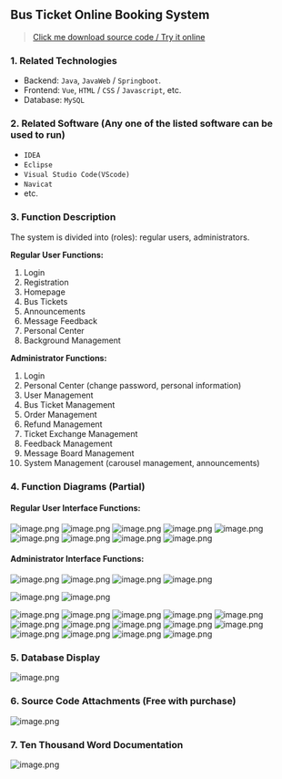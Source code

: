 ## Bus Ticket Online Booking System

> [Click me download source code / Try it online](https://www.devquizdone.online/detail/37d43a55edc349b5a99a28dce2dc9964/ghb20250917) 

### 1. Related Technologies
- Backend: `Java`, `JavaWeb` / `Springboot`.
- Frontend: `Vue`, `HTML` / `CSS` / `Javascript`, etc.
- Database: `MySQL`

### 2. Related Software (Any one of the listed software can be used to run)
- `IDEA`
- `Eclipse`
- `Visual Studio Code(VScode)`
- `Navicat`
- etc.

### 3. Function Description
The system is divided into (roles): regular users, administrators.

**Regular User Functions:**
1. Login
2. Registration
3. Homepage
4. Bus Tickets
5. Announcements
6. Message Feedback
7. Personal Center
8. Background Management


**Administrator Functions:**
1. Login
2. Personal Center (change password, personal information)
3. User Management
4. Bus Ticket Management
5. Order Management
6. Refund Management
7. Ticket Exchange Management
8. Feedback Management
9. Message Board Management
10. System Management (carousel management, announcements)

### 4. Function Diagrams (Partial)

#### Regular User Interface Functions:
![image.png](https://store.ptcc9.top/notmaker/user_upload/ae6ec43fc66749518e7171ae10209a44/2025-02-20%2012:41:20_image.png)
![image.png](https://store.ptcc9.top/notmaker/user_upload/ae6ec43fc66749518e7171ae10209a44/2025-02-20%2012:41:35_image.png)
![image.png](https://store.ptcc9.top/notmaker/user_upload/ae6ec43fc66749518e7171ae10209a44/2025-02-20%2012:41:47_image.png)
![image.png](https://store.ptcc9.top/notmaker/user_upload/ae6ec43fc66749518e7171ae10209a44/2025-02-20%2012:41:55_image.png)
![image.png](https://store.ptcc9.top/notmaker/user_upload/ae6ec43fc66749518e7171ae10209a44/2025-02-20%2012:42:08_image.png)
![image.png](https://store.ptcc9.top/notmaker/user_upload/ae6ec43fc66749518e7171ae10209a44/2025-02-20%2012:42:19_image.png)
![image.png](https://store.ptcc9.top/notmaker/user_upload/ae6ec43fc66749518e7171ae10209a44/2025-02-20%2012:42:27_image.png)
![image.png](https://store.ptcc9.top/notmaker/user_upload/ae6ec43fc66749518e7171ae10209a44/2025-02-20%2012:42:39_image.png)
![image.png](https://store.ptcc9.top/notmaker/user_upload/ae6ec43fc66749518e7171ae10209a44/2025-02-20%2012:42:45_image.png)
#### Administrator Interface Functions:
![image.png](https://store.ptcc9.top/notmaker/user_upload/ae6ec43fc66749518e7171ae10209a44/2025-02-20%2012:43:04_image.png)
![image.png](https://store.ptcc9.top/notmaker/user_upload/ae6ec43fc66749518e7171ae10209a44/2025-02-20%2012:43:12_image.png)
![image.png](https://store.ptcc9.top/notmaker/user_upload/ae6ec43fc66749518e7171ae10209a44/2025-02-20%2012:46:31_image.png)
![image.png](https://store.ptcc9.top/notmaker/user_upload/ae6ec43fc66749518e7171ae10209a44/2025-02-20%2012:46:34_image.png)

![image.png](https://store.ptcc9.top/notmaker/user_upload/ae6ec43fc66749518e7171ae10209a44/2025-02-20%2012:46:41_image.png)
![image.png](https://store.ptcc9.top/notmaker/user_upload/ae6ec43fc66749518e7171ae10209a44/2025-02-20%2012:46:48_image.png)

![image.png](https://store.ptcc9.top/notmaker/user_upload/ae6ec43fc66749518e7171ae10209a44/2025-02-20%2012:46:53_image.png)
![image.png](https://store.ptcc9.top/notmaker/user_upload/ae6ec43fc66749518e7171ae10209a44/2025-02-20%2012:46:57_image.png)
![image.png](https://store.ptcc9.top/notmaker/user_upload/ae6ec43fc66749518e7171ae10209a44/2025-02-20%2012:47:02_image.png)
![image.png](https://store.ptcc9.top/notmaker/user_upload/ae6ec43fc66749518e7171ae10209a44/2025-02-20%2012:47:08_image.png)
![image.png](https://store.ptcc9.top/notmaker/user_upload/ae6ec43fc66749518e7171ae10209a44/2025-02-20%2012:47:24_image.png)
![image.png](https://store.ptcc9.top/notmaker/user_upload/ae6ec43fc66749518e7171ae10209a44/2025-02-20%2012:47:29_image.png)
![image.png](https://store.ptcc9.top/notmaker/user_upload/ae6ec43fc66749518e7171ae10209a44/2025-02-20%2012:47:35_image.png)
![image.png](https://store.ptcc9.top/notmaker/user_upload/ae6ec43fc66749518e7171ae10209a44/2025-02-20%2012:47:41_image.png)
![image.png](https://store.ptcc9.top/notmaker/user_upload/ae6ec43fc66749518e7171ae10209a44/2025-02-20%2012:47:46_image.png)
![image.png](https://store.ptcc9.top/notmaker/user_upload/ae6ec43fc66749518e7171ae10209a44/2025-02-20%2012:47:51_image.png)
![image.png](https://store.ptcc9.top/notmaker/user_upload/ae6ec43fc66749518e7171ae10209a44/2025-02-20%2012:47:56_image.png)
![image.png](https://store.ptcc9.top/notmaker/user_upload/ae6ec43fc66749518e7171ae10209a44/2025-02-20%2012:48:03_image.png)
![image.png](https://store.ptcc9.top/notmaker/user_upload/ae6ec43fc66749518e7171ae10209a44/2025-02-20%2012:48:08_image.png)
![image.png](https://store.ptcc9.top/notmaker/user_upload/ae6ec43fc66749518e7171ae10209a44/2025-02-20%2012:48:12_image.png)

### 5. Database Display
![image.png](https://store.ptcc9.top/notmaker/user_upload/ae6ec43fc66749518e7171ae10209a44/2025-02-20%2012:48:23_image.png)
### 6. Source Code Attachments (Free with purchase)
![image.png](https://store.ptcc9.top/notmaker/user_upload/ae6ec43fc66749518e7171ae10209a44/2025-02-20%2012:50:40_image.png)
### 7. Ten Thousand Word Documentation

![image.png](https://store.ptcc9.top/notmaker/user_upload/ae6ec43fc66749518e7171ae10209a44/2025-02-20%2012:50:23_image.png)
